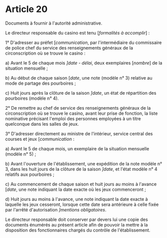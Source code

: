 # Article 20

Documents à fournir à l'autorité administrative.

Le directeur responsable du casino est tenu [*formalités à accomplir*] :

1° D'adresser au préfet [*communication*,  par l'intermédiaire du commissaire de police chef du service des renseignements généraux de la circonscription où se trouve le casino :

a) Avant le 5 de chaque mois *]date - délai*, deux exemplaires [*nombre*] de la situation mensuelle ;

b) Au début de chaque saison [*date*, une note (modèle n° 3) relative au mode de partage des pourboires ;

c) Huit jours après la clôture de la saison *]date*, un état de répartition des pourboires (modèle n° 4).

2° De remettre au chef de service des renseignements généraux de la circonscription où se trouve le casino, avant leur prise de fonction, la liste nominative précisant l'emploi des personnes employées à un titre quelconque dans les salles de jeux.

3° D'adresser directement au ministre de l'intérieur, service central des courses et jeux [*communication* :

a) Avant le 5 de chaque mois, un exemplaire de la situation mensuelle (modèle n° 5) ;

b) Avant l'ouverture de l'établissement, une expédition de la note modèle n° 3, dans les huit jours de la clôture de la saison *]date*, et l'état modèle n° 4 relatifs aux pourboires ;

c) Au commencement de chaque saison et huit jours au moins à l'avance [*date*, une note indiquant la date exacte où les jeux commenceront ;

d) Huit jours au moins à l'avance, une note indiquant la date exacte à laquelle les jeux cesseront, lorsque cette date sera antérieure à celle fixée par l'arrêté d'autorisation *]mentions obligatoires*.

Le directeur responsable doit conserver par devers lui une copie des documents énumérés au présent article afin de pouvoir la mettre à la disposition des fonctionnaires chargés du contrôle de l'établissement.
